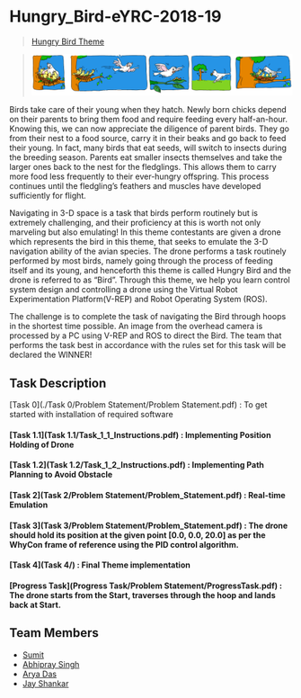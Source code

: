 # Hungry_Bird-eYRC-2018-19

> [Hungry Bird Theme](https://youtu.be/SO-nB95pBSc)

> ![ ](./Hungry_Bird_Theme.png)

Birds take care of their young when they hatch. Newly born chicks depend on their parents to bring them food and require feeding every half-an-hour. Knowing this, we can now appreciate the diligence of parent birds. They go from their nest to a food source, carry it in their beaks and go back to feed their young. In fact, many birds that eat seeds, will switch to insects during the breeding season. Parents eat smaller insects themselves and take the larger ones back to the nest for the fledglings. This allows them to carry more food less frequently to their ever-hungry offspring. This process continues until the fledgling’s feathers and muscles have developed sufficiently for flight.

Navigating in 3-D space is a task that birds perform routinely but is extremely challenging, and their proficiency at this is worth not only marveling but also emulating! 
In this theme contestants are given a drone which represents the bird in this theme, that seeks to emulate the 3-D navigation ability of the avian species. The drone performs a task routinely performed by most birds, namely going through the process of feeding itself and its young, and henceforth this theme is called Hungry Bird and the drone is referred to as “Bird”. Through this theme, we help you learn control system design and controlling a drone using the Virtual Robot Experimentation Platform(V-REP) and Robot Operating System (ROS).

The challenge is to complete the task of navigating the Bird through hoops in the shortest time possible. An image from the overhead camera is processed by a PC using V-REP and ROS to direct the Bird. The team that performs the task best in accordance with the rules set for this task will be declared the WINNER!


## Task Description
[Task 0](./Task 0/Problem Statement/Problem Statement.pdf) : To get started with installation of required software
#### [Task 1.1](Task 1.1/Task_1_1_Instructions.pdf) : Implementing Position Holding of Drone
#### [Task 1.2](Task 1.2/Task_1_2_Instructions.pdf) : Implementing Path Planning to Avoid Obstacle
#### [Task 2](Task 2/Problem Statement/Problem_Statement.pdf) : Real-time Emulation
#### [Task 3](Task 3/Problem Statement/Problem_Statement.pdf) : The drone should hold its position at the given point \[0.0, 0.0, 20.0\] as per the WhyCon frame of reference using the PID control algorithm.
#### [Task 4](Task 4/) : Final Theme implementation
#### [Progress Task](Progress Task/Problem Statement/ProgressTask.pdf) : The drone starts from the Start, traverses through the hoop and lands back at Start.




## Team Members
- [Sumit]()
- [Abhipray Singh]()
- [Arya Das](https://github.com/aryadas98)
- [Jay Shankar](https://github.com/jayshanker2000)
